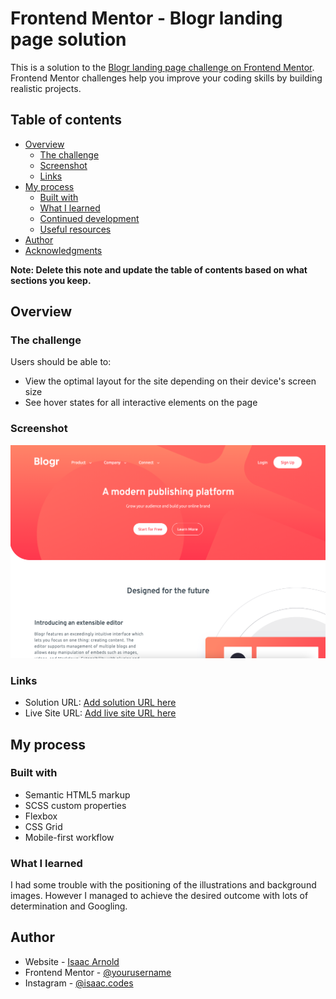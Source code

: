 # Frontend Mentor - Blogr landing page solution

This is a solution to the [Blogr landing page challenge on Frontend Mentor](https://www.frontendmentor.io/challenges/blogr-landing-page-EX2RLAApP). Frontend Mentor challenges help you improve your coding skills by building realistic projects.

## Table of contents

- [Overview](#overview)
  - [The challenge](#the-challenge)
  - [Screenshot](#screenshot)
  - [Links](#links)
- [My process](#my-process)
  - [Built with](#built-with)
  - [What I learned](#what-i-learned)
  - [Continued development](#continued-development)
  - [Useful resources](#useful-resources)
- [Author](#author)
- [Acknowledgments](#acknowledgments)

**Note: Delete this note and update the table of contents based on what sections you keep.**

## Overview

### The challenge

Users should be able to:

- View the optimal layout for the site depending on their device's screen size
- See hover states for all interactive elements on the page

### Screenshot

![](./images/screenshot.png)

### Links

- Solution URL: [Add solution URL here](https://github.com/IsaacArnold/blogr-landing-page-main)
- Live Site URL: [Add live site URL here](https://isaacarnold.dev/blogr-landing-page-main/)

## My process

### Built with

- Semantic HTML5 markup
- SCSS custom properties
- Flexbox
- CSS Grid
- Mobile-first workflow

### What I learned

I had some trouble with the positioning of the illustrations and background images. However I managed to achieve the desired outcome with lots of determination and Googling.

## Author

- Website - [Isaac Arnold](https://isaacarnold.dev)
- Frontend Mentor - [@yourusername](https://www.frontendmentor.io/profile/yourusername)
- Instagram - [@isaac.codes](https://www.instagram.com/isaac.codes/)
